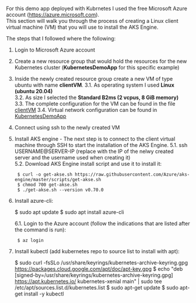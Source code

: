 For this demo app deployed with Kubrnetes I used the free Microsoft Azure account (https://azure.microsoft.com).  
This section will walk you through the process of creating a Linux client virtual machine (VM) that you will use to install the AKS Engine.  

The steps that I followed where the following:

1. Login to Microsoft Azure account
2. Create a new resource group that would hold the resources for the new Kubernetes cluster (**KubernetesDemoApp** for this specific example)
3. Inside the newly created resource group create a new VM of type ubuntu with name **clientVM**.
    3.1. As operating system I used **Linux (ubuntu 20.04)**   
    3.2. As size I selected the **Standard B2ms (2 vcpus, 8 GiB memory)**  
    3.3. The complete configuration for the VM can be found in the file [clientVM](clientVM.json)
    3.4. Virtual network configuration can be found in [KubernetesDemoApp](KubernetesDemoApp-vnet.json)
4. Connect using ssh to the newly created VM
5. Install AKS engine - The next step is to connect to the client virtual machine through SSH to start the installation of the AKS Engine.
    5.1. ssh USERNAME@SERVER-IP (replace with the IP of the nelwy created server and the username used when creating it)  
    5.2. Download AKS Engine install script and use it to install it:  
        
        $ curl -o get-akse.sh https://raw.githubusercontent.com/Azure/aks-engine/master/scripts/get-akse.sh  
        $ chmod 700 get-akse.sh  
        $ ./get-akse.sh --version v0.70.0  
    
6. Install azure-cli:  

    $ sudo apt update
    $ sudo apt install azure-cli
    
    6.1. Login to the Azure account (follow the indications that are listed after the command is run):  

        $ az login

7. Install kubectl (add kubernetes repo to source list to install with apt):

    $ sudo curl -fsSLo /usr/share/keyrings/kubernetes-archive-keyring.gpg https://packages.cloud.google.com/apt/doc/apt-key.gpg
    $ echo "deb [signed-by=/usr/share/keyrings/kubernetes-archive-keyring.gpg] https://apt.kubernetes.io/ kubernetes-xenial main" | sudo tee /etc/apt/sources.list.d/kubernetes.list
    $  sudo apt-get update
    $ sudo apt-get install -y kubectl